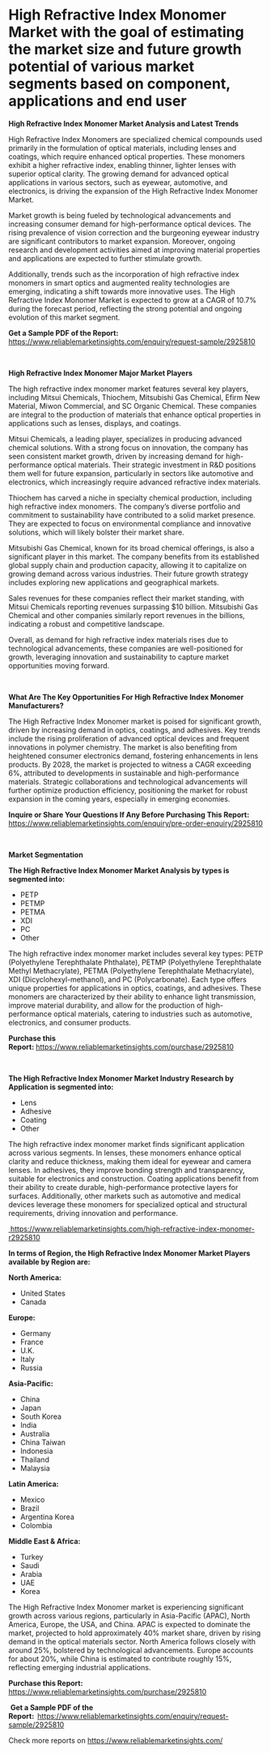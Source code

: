 <p><h1>High Refractive Index Monomer Market with the goal of estimating the market size and future growth potential of various market segments based on component, applications and end user</h1></p><p><strong>High Refractive Index Monomer Market Analysis and Latest Trends</strong></p>
<p><p>High Refractive Index Monomers are specialized chemical compounds used primarily in the formulation of optical materials, including lenses and coatings, which require enhanced optical properties. These monomers exhibit a higher refractive index, enabling thinner, lighter lenses with superior optical clarity. The growing demand for advanced optical applications in various sectors, such as eyewear, automotive, and electronics, is driving the expansion of the High Refractive Index Monomer Market.</p><p>Market growth is being fueled by technological advancements and increasing consumer demand for high-performance optical devices. The rising prevalence of vision correction and the burgeoning eyewear industry are significant contributors to market expansion. Moreover, ongoing research and development activities aimed at improving material properties and applications are expected to further stimulate growth.</p><p>Additionally, trends such as the incorporation of high refractive index monomers in smart optics and augmented reality technologies are emerging, indicating a shift towards more innovative uses. The High Refractive Index Monomer Market is expected to grow at a CAGR of 10.7% during the forecast period, reflecting the strong potential and ongoing evolution of this market segment.</p></p>
<p><strong>Get a Sample PDF of the Report:&nbsp;</strong> <a href="https://www.reliablemarketinsights.com/enquiry/request-sample/2925810?utm_campaign=2667&utm_medium=2&utm_source=Github&utm_content=ia&utm_term=12032025&utm_id=high-refractive-index-monomer">https://www.reliablemarketinsights.com/enquiry/request-sample/2925810</a></p>
<p>&nbsp;</p>
<p><strong>High Refractive Index Monomer Major Market Players</strong></p>
<p><p>The high refractive index monomer market features several key players, including Mitsui Chemicals, Thiochem, Mitsubishi Gas Chemical, Efirm New Material, Miwon Commercial, and SC Organic Chemical. These companies are integral to the production of materials that enhance optical properties in applications such as lenses, displays, and coatings.</p><p>Mitsui Chemicals, a leading player, specializes in producing advanced chemical solutions. With a strong focus on innovation, the company has seen consistent market growth, driven by increasing demand for high-performance optical materials. Their strategic investment in R&D positions them well for future expansion, particularly in sectors like automotive and electronics, which increasingly require advanced refractive index materials.</p><p>Thiochem has carved a niche in specialty chemical production, including high refractive index monomers. The company’s diverse portfolio and commitment to sustainability have contributed to a solid market presence. They are expected to focus on environmental compliance and innovative solutions, which will likely bolster their market share.</p><p>Mitsubishi Gas Chemical, known for its broad chemical offerings, is also a significant player in this market. The company benefits from its established global supply chain and production capacity, allowing it to capitalize on growing demand across various industries. Their future growth strategy includes exploring new applications and geographical markets.</p><p>Sales revenues for these companies reflect their market standing, with Mitsui Chemicals reporting revenues surpassing $10 billion. Mitsubishi Gas Chemical and other companies similarly report revenues in the billions, indicating a robust and competitive landscape.</p><p>Overall, as demand for high refractive index materials rises due to technological advancements, these companies are well-positioned for growth, leveraging innovation and sustainability to capture market opportunities moving forward.</p></p>
<p>&nbsp;</p>
<p><strong>What Are The Key Opportunities For High Refractive Index Monomer Manufacturers?</strong></p>
<p><p>The High Refractive Index Monomer market is poised for significant growth, driven by increasing demand in optics, coatings, and adhesives. Key trends include the rising proliferation of advanced optical devices and frequent innovations in polymer chemistry. The market is also benefiting from heightened consumer electronics demand, fostering enhancements in lens products. By 2028, the market is projected to witness a CAGR exceeding 6%, attributed to developments in sustainable and high-performance materials. Strategic collaborations and technological advancements will further optimize production efficiency, positioning the market for robust expansion in the coming years, especially in emerging economies.</p></p>
<p><strong>Inquire or Share Your Questions If Any Before Purchasing This Report:</strong> <a href="https://www.reliablemarketinsights.com/enquiry/pre-order-enquiry/2925810?utm_campaign=2667&utm_medium=2&utm_source=Github&utm_content=ia&utm_term=12032025&utm_id=high-refractive-index-monomer">https://www.reliablemarketinsights.com/enquiry/pre-order-enquiry/2925810</a></p>
<p>&nbsp;</p>
<p><strong>Market Segmentation</strong></p>
<p><strong>The High Refractive Index Monomer Market Analysis by types is segmented into:</strong></p>
<p><ul><li>PETP</li><li>PETMP</li><li>PETMA</li><li>XDI</li><li>PC</li><li>Other</li></ul></p>
<p><p>The high refractive index monomer market includes several key types: PETP (Polyethylene Terephthalate Phthalate), PETMP (Polyethylene Terephthalate Methyl Methacrylate), PETMA (Polyethylene Terephthalate Methacrylate), XDI (Dicyclohexyl-methanol), and PC (Polycarbonate). Each type offers unique properties for applications in optics, coatings, and adhesives. These monomers are characterized by their ability to enhance light transmission, improve material durability, and allow for the production of high-performance optical materials, catering to industries such as automotive, electronics, and consumer products.</p></p>
<p><strong>Purchase this Report:&nbsp;</strong><a href="https://www.reliablemarketinsights.com/purchase/2925810?utm_campaign=2667&utm_medium=2&utm_source=Github&utm_content=ia&utm_term=12032025&utm_id=high-refractive-index-monomer">https://www.reliablemarketinsights.com/purchase/2925810</a></p>
<p>&nbsp;</p>
<p><strong>The High Refractive Index Monomer Market Industry Research by Application is segmented into:</strong></p>
<p><ul><li>Lens</li><li>Adhesive</li><li>Coating</li><li>Other</li></ul></p>
<p><p>The high refractive index monomer market finds significant application across various segments. In lenses, these monomers enhance optical clarity and reduce thickness, making them ideal for eyewear and camera lenses. In adhesives, they improve bonding strength and transparency, suitable for electronics and construction. Coating applications benefit from their ability to create durable, high-performance protective layers for surfaces. Additionally, other markets such as automotive and medical devices leverage these monomers for specialized optical and structural requirements, driving innovation and performance.</p></p>
<p><a href="https://www.reliablemarketinsights.com/high-refractive-index-monomer-r2925810?utm_campaign=2667&utm_medium=2&utm_source=Github&utm_content=ia&utm_term=12032025&utm_id=high-refractive-index-monomer">&nbsp;https://www.reliablemarketinsights.com/high-refractive-index-monomer-r2925810</a></p>
<p><strong>In terms of Region, the High Refractive Index Monomer Market Players available by Region are:</strong></p>
<p>
    <p> <strong> North America: </strong>
        <ul>
            <li>United States</li>
            <li>Canada</li>
        </ul>
        </p> 
    <p> <strong> Europe: </strong>
        <ul>
            <li>Germany</li>
            <li>France</li>
            <li>U.K.</li>
            <li>Italy</li>
            <li>Russia</li>
        </ul>
        </p> 
    <p> <strong> Asia-Pacific: </strong>
        <ul>
            <li>China</li>
            <li>Japan</li>
            <li>South Korea</li>
            <li>India</li>
            <li>Australia</li>
            <li>China Taiwan</li>
            <li>Indonesia</li>
            <li>Thailand</li>
            <li>Malaysia</li>
        </ul>
        </p> 
    <p> <strong> Latin America: </strong>
        <ul>
            <li>Mexico</li>
            <li>Brazil</li>
            <li>Argentina Korea</li>
            <li>Colombia</li>
        </ul>
        </p> 
    <p> <strong> Middle East & Africa: </strong>
        <ul>
            <li>Turkey</li>
            <li>Saudi</li>
            <li>Arabia</li>
            <li>UAE</li>
            <li>Korea</li>
        </ul>
    </p>
    </p>
<p><p>The High Refractive Index Monomer market is experiencing significant growth across various regions, particularly in Asia-Pacific (APAC), North America, Europe, the USA, and China. APAC is expected to dominate the market, projected to hold approximately 40% market share, driven by rising demand in the optical materials sector. North America follows closely with around 25%, bolstered by technological advancements. Europe accounts for about 20%, while China is estimated to contribute roughly 15%, reflecting emerging industrial applications.</p></p>
<p><strong>Purchase this Report: </strong><a href="https://www.reliablemarketinsights.com/purchase/2925810?utm_campaign=2667&utm_medium=2&utm_source=Github&utm_content=ia&utm_term=12032025&utm_id=high-refractive-index-monomer">https://www.reliablemarketinsights.com/purchase/2925810</a></p>
<p>&nbsp;<strong>Get a Sample PDF of the Report:&nbsp;&nbsp;</strong><a href="https://www.reliablemarketinsights.com/enquiry/request-sample/2925810?utm_campaign=2667&utm_medium=2&utm_source=Github&utm_content=ia&utm_term=12032025&utm_id=high-refractive-index-monomer">https://www.reliablemarketinsights.com/enquiry/request-sample/2925810</a></p>
<p><strong></strong></p>
<p>Check more reports on <a href="https://www.reliablemarketinsights.com/?utm_campaign=2667&utm_medium=2&utm_source=Github&utm_content=ia&utm_term=12032025&utm_id=high-refractive-index-monomer">https://www.reliablemarketinsights.com/</a></p>